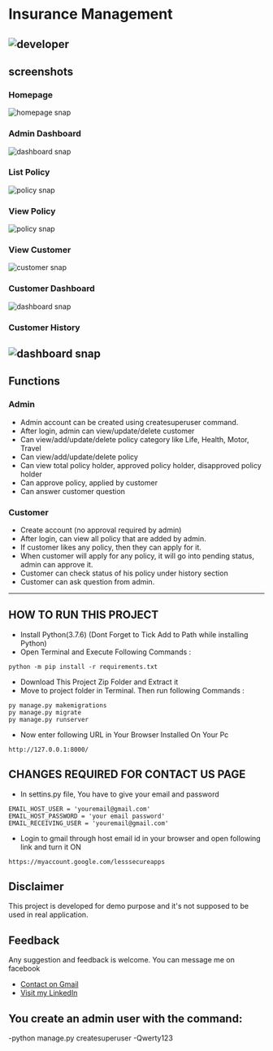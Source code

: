 # Insurance Management
![developer](https://img.shields.io/badge/Developed%20By%20%3A-Shubham%20Patil-red)
---
## screenshots
### Homepage
![homepage snap](https://github.com/shubhampatil-d/Insurance-Management-System/blob/main/static/image/homepage1.png)
### Admin Dashboard
![dashboard snap](https://github.com/shubhampatil-d/Insurance-Management-System/blob/main/static/image/admin_dashboard.png)
### List Policy 
![policy snap](https://github.com/shubhampatil-d/Insurance-Management-System/blob/main/static/image/policy.png)
### View Policy 
![policy snap](https://github.com/shubhampatil-d/Insurance-Management-System/blob/main/static/image/view_policy_holder.png)
### View Customer
![customer snap](https://github.com/shubhampatil-d/Insurance-Management-System/blob/main/static/image/view_customer.png)
### Customer Dashboard
![dashboard snap](https://github.com/shubhampatil-d/Insurance-Management-System/blob/main/static/image/customer_dashboard.png)
### Customer History
![dashboard snap](https://github.com/shubhampatil-d/Insurance-Management-System/blob/main/static/image/customer_history.png)
---
## Functions
### Admin
- Admin account can be created using createsuperuser command.
- After login, admin can view/update/delete customer
- Can view/add/update/delete policy category like Life, Health, Motor, Travel
- Can view/add/update/delete policy
- Can view total policy holder, approved policy holder, disapproved policy holder
- Can approve policy, applied by customer
- Can answer customer question

### Customer
- Create account (no approval required by admin)
- After login, can view all policy that are added by admin.
- If customer likes any policy, then they can apply for it.
- When customer will apply for any policy, it will go into pending status, admin can approve it.
- Customer can check status of his policy under history section
- Customer can ask question from admin. 

---

## HOW TO RUN THIS PROJECT
- Install Python(3.7.6) (Dont Forget to Tick Add to Path while installing Python)
- Open Terminal and Execute Following Commands :
```
python -m pip install -r requirements.txt
```
- Download This Project Zip Folder and Extract it
- Move to project folder in Terminal. Then run following Commands :
```
py manage.py makemigrations
py manage.py migrate
py manage.py runserver
```
- Now enter following URL in Your Browser Installed On Your Pc
```
http://127.0.0.1:8000/
```

## CHANGES REQUIRED FOR CONTACT US PAGE
- In settins.py file, You have to give your email and password
```
EMAIL_HOST_USER = 'youremail@gmail.com'
EMAIL_HOST_PASSWORD = 'your email password'
EMAIL_RECEIVING_USER = 'youremail@gmail.com'
```
- Login to gmail through host email id in your browser and open following link and turn it ON
```
https://myaccount.google.com/lesssecureapps
```


## Disclaimer
This project is developed for demo purpose and it's not supposed to be used in real application.

## Feedback
Any suggestion and feedback is welcome. You can message me on facebook
- [Contact on Gmail](Shubhampatil21199@gmail.com)
- [Visit my LinkedIn](https://www.linkedin.com/in/shubham-patil-89356a340/)

## You create an admin user with the command:
-python manage.py createsuperuser
-Qwerty123